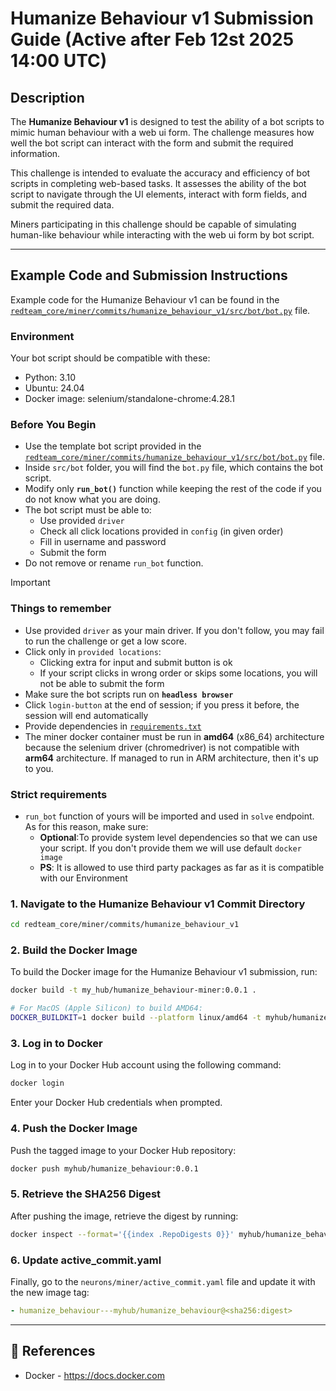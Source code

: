# Humanize Behaviour v1 Submission Guide (Active after Feb 12st 2025 14:00 UTC)

## Description

The **Humanize Behaviour v1** is designed to test the ability of a bot scripts to mimic human behaviour with a web ui form. The challenge measures how well the bot script can interact with the form and submit the required information.

This challenge is intended to evaluate the accuracy and efficiency of bot scripts in completing web-based tasks. It assesses the ability of the bot script to navigate through the UI elements, interact with form fields, and submit the required data.

Miners participating in this challenge should be capable of simulating human-like behaviour while interacting with the web ui form by bot script.

---

## Example Code and Submission Instructions

Example code for the Humanize Behaviour v1 can be found in the [`redteam_core/miner/commits/humanize_behaviour_v1/src/bot/bot.py`](../../redteam_core/miner/commits/humanize_behaviour_v1/src/bot/bot.py) file.

### Environment

Your bot script should be compatible with these:
- Python: 3.10
- Ubuntu: 24.04
- Docker image: selenium/standalone-chrome:4.28.1

### Before You Begin

- Use the template bot script provided in the [`redteam_core/miner/commits/humanize_behaviour_v1/src/bot/bot.py`](../../redteam_core/miner/commits/humanize_behaviour_v1/src/bot/bot.py) file.
- Inside `src/bot` folder, you will find the `bot.py` file, which contains the bot script.
- Modify only **`run_bot()`** function while keeping the rest of the code if you do not know what you are doing.
- The bot script must be able to:
    - Use provided `driver`
    - Check all click locations provided in `config` (in given order)
    - Fill in username and password
    - Submit the form
- Do not remove or rename `run_bot` function.

> [!IMPORTANT]
> ### Things to remember
> - Use provided `driver` as your main driver. If you don't follow, you may fail to run the challenge or get a low score.
> - Click only in `provided locations`:
>   - Clicking extra for input and submit button is ok
>   - If your script clicks in wrong order or skips some locations, you will not be able to submit the form
> - Make sure the bot scripts run on **`headless browser`**
> - Click `login-button` at the end of session; if you press it before, the session will end automatically
> - Provide dependencies in [`requirements.txt`](../../redteam_core/miner/commits/humanize_behaviour_v1/src/bot/requirements.txt)
> - The miner docker container must be run in **amd64** (x86_64) architecture because the selenium driver (chromedriver) is not compatible with **arm64** architecture. If managed to run in ARM architecture, then it's up to you.
> ### Strict requirements
> - `run_bot` function of yours will be imported and used in `solve` endpoint. As for this reason, make sure:
>    - **Optional**:To provide system level dependencies so that we can use your script. If you don't provide them we will use default `docker image`
>    - **PS**: It is allowed to use third party packages as far as it is compatible with our Environment


### 1. Navigate to the Humanize Behaviour v1 Commit Directory

```bash
cd redteam_core/miner/commits/humanize_behaviour_v1
```

### 2. Build the Docker Image

To build the Docker image for the Humanize Behaviour v1 submission, run:

```bash
docker build -t my_hub/humanize_behaviour-miner:0.0.1 .

# For MacOS (Apple Silicon) to build AMD64:
DOCKER_BUILDKIT=1 docker build --platform linux/amd64 -t myhub/humanize_behaviour-miner:0.0.1 .
```

### 3. Log in to Docker

Log in to your Docker Hub account using the following command:

```bash
docker login
```

Enter your Docker Hub credentials when prompted.

### 4. Push the Docker Image

Push the tagged image to your Docker Hub repository:

```bash
docker push myhub/humanize_behaviour:0.0.1
```

### 5. Retrieve the SHA256 Digest

After pushing the image, retrieve the digest by running:

```bash
docker inspect --format='{{index .RepoDigests 0}}' myhub/humanize_behaviour:0.0.1
```

### 6. Update active_commit.yaml

Finally, go to the `neurons/miner/active_commit.yaml` file and update it with the new image tag:

```yaml
- humanize_behaviour---myhub/humanize_behaviour@<sha256:digest>
```

---

## 📑 References

- Docker - <https://docs.docker.com>
